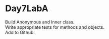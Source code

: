 # Day7LabA
Build Anonymous and Inner class.   
Write appropriate tests for methods and objects.  
Add to Github.  
